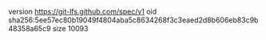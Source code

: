version https://git-lfs.github.com/spec/v1
oid sha256:5ee57ec80b19049f4804aba5c8634268f3c3eaed2d8b606eb83c9b48358a65c9
size 10093

